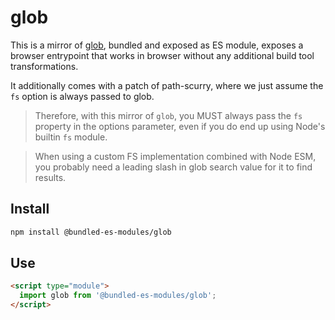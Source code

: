 # glob

This is a mirror of [glob](https://www.npmjs.com/package/glob), bundled and exposed as ES module, exposes a browser entrypoint that works in browser without any additional build tool transformations.

It additionally comes with a patch of path-scurry, where we just assume the `fs` option is always passed to glob.

> Therefore, with this mirror of `glob`, you MUST always pass the `fs` property in the options parameter, even if you do end up using Node's builtin `fs` module.

> When using a custom FS implementation combined with Node ESM, you probably need a leading slash in glob search value for it to find results.

## Install

```sh
npm install @bundled-es-modules/glob
```

## Use

```html
<script type="module">
  import glob from '@bundled-es-modules/glob';
</script>
```
